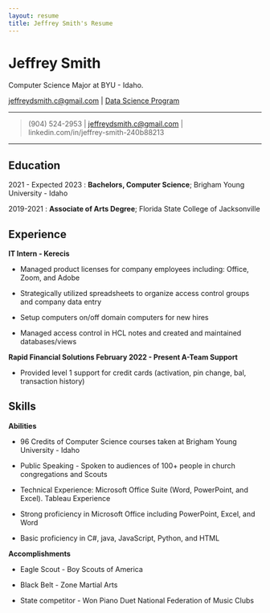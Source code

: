 ```yaml
---
layout: resume
title: Jeffrey Smith's Resume
---
```

# Jeffrey Smith
Computer Science Major at BYU - Idaho.

<div id="webaddress">
<a href="jeffreydsmith.c@gmail.com">jeffreydsmith.c@gmail.com</a>
| <a href="https://github.com/byuids-resumes/smith2-resume/blob/master/resumeDraftOne.md">Data Science Program</a>
</div>

<!-- https://www.monique.tech/the-art-of-markdown -->

----

>  (904) 524-2953 | jeffreydsmith.c@gmail.com | linkedin.com/in/jeffrey-smith-240b88213 

----

Education
---------

2021 - Expected 2023
:   **Bachelors, Computer Science**; Brigham Young University - Idaho

2019-2021
:   **Associate of Arts Degree**; Florida State College of Jacksonville

Experience
----------

**IT Intern - Kerecis**

* Managed product licenses for company employees including: Office, Zoom, and Adobe

* Strategically utilized spreadsheets to organize access control groups and company data entry

* Setup computers on/off domain computers for new hires

* Managed access control in HCL notes and created and maintained databases/views

**Rapid Financial Solutions February 2022 - Present A-Team Support**

* Provided level 1 support for credit cards (activation, pin change, bal, transaction history)

Skills
----------------------------------------

**Abilities**

* 96 Credits of Computer Science courses taken at Brigham Young University - Idaho

* Public Speaking - Spoken to audiences of 100+ people in church congregations and Scouts

* Technical Experience: Microsoft Office Suite (Word, PowerPoint, and Excel). Tableau Experience

* Strong proficiency in Microsoft Office including PowerPoint, Excel, and Word

* Basic proficiency in C#, java, JavaScript, Python, and HTML

**Accomplishments**

* Eagle Scout - Boy Scouts of America

* Black Belt - Zone Martial Arts

* State competitor - Won Piano Duet National Federation of Music Clubs